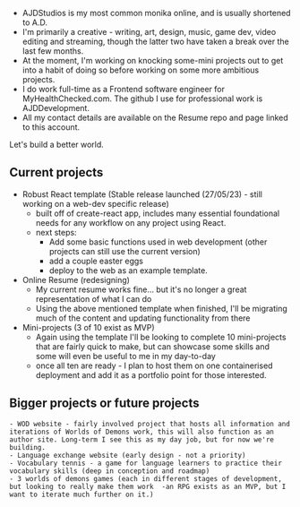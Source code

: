 - AJDStudios is my most common monika online, and is usually shortened to A.D. 
- I'm primarily a creative - writing, art, design, music, game dev, video editing and streaming, though the latter two have taken a break over the last few months. 
- At the moment, I'm working on knocking some-mini projects out to get into a habit of doing so before working on some more ambitious projects. 
- I do work full-time as a Frontend software engineer for MyHealthChecked.com. The github I use for professional work is AJDDevelopment. 
- All my contact details are available on the Resume repo and page linked to this account. 

Let's build a better world. 

<!---
AJDStudios/AJDStudios is a ✨ special ✨ repository because its `README.md` (this file) appears on your GitHub profile.
You can click the Preview link to take a look at your changes.
--->

## Current projects

 - Robust React template (Stable release launched (27/05/23) - still working on a web-dev specific release)
    - built off of create-react app, includes many essential foundational needs for any workflow on any project using React.   
    - next steps: 
         - Add some basic functions used in web development (other projects can still use the current version)
         - add a couple easter eggs
         - deploy to the web as an example template. 
 - Online Resume (redesigning)
   - My current resume works fine... but it's no longer a great representation of what I can do
   - Using the above mentioned template when finished, I'll be migrating much of the content and updating functionality from there
 - Mini-projects (3 of 10 exist as MVP)
    - Again using the template I'll be looking to complete 10 mini-projects that are fairly quick to make, but can showcase some skills and some will even be useful to me in my day-to-day
    - once all ten are ready - I plan to host them on one containerised deployment and add it as a portfolio point for those interested. 

## Bigger projects or future projects
    - WOD website - fairly involved project that hosts all information and iterations of Worlds of Demons work, this will also function as an author site. Long-term I see this as my day job, but for now we're building. 
    - Language exchange website (early design - not a priority)
    - Vocabulary tennis - a game for language learners to practice their vocabulary skills (deep in conception and roadmap)
    - 3 worlds of demons games (each in different stages of development, but looking to really make them work  -an RPG exists as an MVP, but I want to iterate much further on it.)
